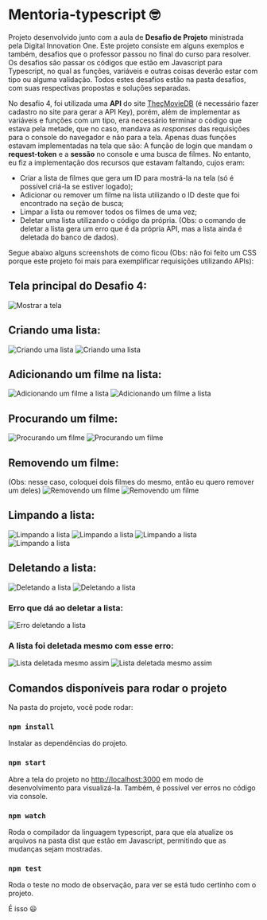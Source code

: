 # Mentoria-typescript 🤓

Projeto desenvolvido junto com a aula de **Desafio de Projeto** ministrada pela Digital Innovation One. Este projeto consiste em alguns exemplos e também, desafios que o professor passou no final do curso para resolver. Os desafios são passar os códigos que estão em Javascript para Typescript, no qual as funções, variáveis e outras coisas deverão estar com tipo ou alguma validação. Todos estes desafios estão na pasta desafios, com suas respectivas propostas e soluções separadas.

No desafio 4, foi utilizada uma **API** do site [TheçMovieDB](https://www.themoviedb.org/) (é necessário fazer cadastro no site para gerar a API Key), porém, além de implementar as variáveis e funções com um tipo, era necessário terminar o código que estava pela metade, que no caso, mandava as *responses* das requisições para o console do navegador e não para a tela. Apenas duas funções estavam implementadas na tela que são: A função de login que mandam o **request-token** e a **sessão** no console e uma busca de filmes. No entanto, eu fiz a implementação dos recursos que estavam faltando, cujos eram: 
  - Criar a lista de filmes que gera um ID para mostrá-la na tela (só é possível criá-la se estiver logado);
  - Adicionar ou remover um filme na lista utilizando o ID deste que foi encontrado na seção de busca;
  - Limpar a lista ou remover todos os filmes de uma vez;
  - Deletar uma lista utilizando o código da própria. (Obs: o comando de deletar a lista gera um erro que é da própria API, mas a lista ainda é deletada do banco de dados).

Segue abaixo alguns screenshots de como ficou (Obs: não foi feito um CSS porque este projeto foi mais para exemplificar requisições utilizando APIs):

## Tela principal do Desafio 4:
  ![Mostrar a tela](./img/print-1.png "Tela Principal")

## Criando uma lista:
  ![Criando uma lista](./img/print-2.png "Criando uma lista")
  ![Criando uma lista](./img/print-2.1.png "Criando uma lista")

## Adicionando um filme na lista:
  ![Adicionando um filme a lista](./img/print-3.png "Adicionando à lista")
  ![Adicionando um filme a lista](./img/print-3.1.png "Adicionando à lista")

## Procurando um filme:
  ![Procurando um filme](./img/print-4.png "Buscando um filme")
  ![Procurando um filme](./img/print-4.1.png "Buscando um filme")

## Removendo um filme:
 (Obs: nesse caso, coloquei dois filmes do mesmo, então eu quero remover um deles)
  ![Removendo um filme](./img/print-5.png "Removendo da lista")
  ![Removendo um filme](./img/print-5.1.png "Removendo da lista")

## Limpando a lista:
  ![Limpando a lista](./img/print-6.png "Limpando a lista toda")
  ![Limpando a lista](./img/print-6.1.png "Limpando a lista toda")
  ![Limpando a lista](./img/print-6.2.png "Limpando a lista toda")
  ![Limpando a lista](./img/print-6.3.png "Limpando a lista toda")

## Deletando a lista:
  ![Deletando a lista](./img/print-7.png "Excluindo a lista")
  ![Deletando a lista](./img/print-7.1.png "Excluindo a lista")
  ### Erro que dá ao deletar a lista:
  ![Erro deletando a lista](./img/print-7.2.png "Erro mostrado ao deletar a lista")
  ### A lista foi deletada mesmo com esse erro:
  ![Lista deletada mesmo assim](./img/print-7.3.png "Lista deletada mesmo com o erro")
  ![Lista deletada mesmo assim](./img/print-7.4.png "Lista deletada mesmo com o erro")

## Comandos disponíveis para rodar o projeto
  Na pasta do projeto, você pode rodar:

  ### `npm install`
  Instalar as dependências do projeto.

  ### `npm start`
  Abre a tela do projeto no <http://localhost:3000> em modo de desenvolvimento para visualizá-la.
  Também, é possível ver erros no código via console.

  ### `npm watch`
  Roda o compilador da linguagem typescript, para que ela atualize os arquivos na pasta dist que estão em Javascript, permitindo que as mudanças sejam mostradas.

  ### `npm test`
  Roda o teste no modo de observação, para ver se está tudo certinho com o projeto.



É isso 😃